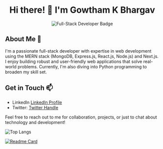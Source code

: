<div align="center">
  <h1>Hi there! 👋 I'm Gowtham K Bhargav</h1>
  <img src="https://img.shields.io/badge/Full--Stack%20Developer-MERN%20%7C%20Next.js-blueviolet" alt="Full-Stack Developer Badge">
</div>

## About Me 🚀

I'm a passionate full-stack developer with expertise in web development using the MERN stack (MongoDB, Express.js, React.js, Node.js) and Next.js. I enjoy building robust and user-friendly web applications that solve real-world problems. Currently, I'm also diving into Python programming to broaden my skill set.



## Get in Touch 📫

- LinkedIn [LinkedIn Profile](https://linkedin.com/in/gowthamkbhargav)
- Twitter: [Twitter Handle](https://twitter.com/gowthambhargav_)

Feel free to reach out to me for collaboration, projects, or just to chat about technology and development!


![Top Langs](https://github-readme-stats.vercel.app/api/top-langs/?username=gowthambhargav&layout=compact)


[![Readme Card](https://github-readme-stats.vercel.app/api/pin/?username=gowthambhargav&repo=rust-learning-path&show_owner=true)](https://github.com/anuraghazra/github-readme-stats)
